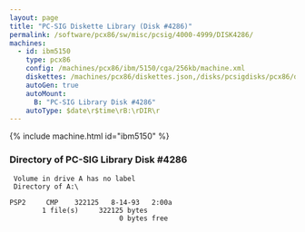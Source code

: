 ```yaml
---
layout: page
title: "PC-SIG Diskette Library (Disk #4286)"
permalink: /software/pcx86/sw/misc/pcsig/4000-4999/DISK4286/
machines:
  - id: ibm5150
    type: pcx86
    config: /machines/pcx86/ibm/5150/cga/256kb/machine.xml
    diskettes: /machines/pcx86/diskettes.json,/disks/pcsigdisks/pcx86/diskettes.json
    autoGen: true
    autoMount:
      B: "PC-SIG Library Disk #4286"
    autoType: $date\r$time\rB:\rDIR\r
---
```


{% include machine.html id="ibm5150" %}

### Directory of PC-SIG Library Disk #4286

     Volume in drive A has no label
     Directory of A:\

    PSP2     CMP    322125   8-14-93   2:00a
            1 file(s)     322125 bytes
                               0 bytes free
